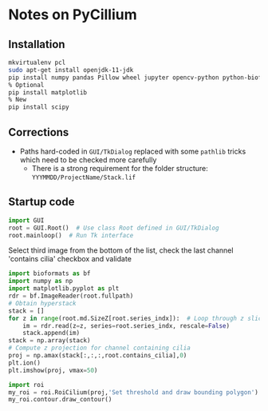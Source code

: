 # Notes on PyCillium

## Installation



```bash
mkvirtualenv pcl
sudo apt-get install openjdk-11-jdk
pip install numpy pandas Pillow wheel jupyter opencv-python python-bioformats python-resize-image pickle-mixin
% Optional
pip install matplotlib
% New
pip install scipy
```

## Corrections

+ Paths hard-coded in `GUI/TkDialog` replaced with some `pathlib` tricks which need to be checked more carefully
  + There is a strong requirement for the folder structure: `YYYMMDD/ProjectName/Stack.lif`

## Startup code

```python
import GUI
root = GUI.Root()  # Use class Root defined in GUI/TkDialog
root.mainloop()  # Run Tk interface
```

Select third image from the bottom of the list, check the last channel 'contains cilia' checkbox and validate

```python
import bioformats as bf
import numpy as np
import matplotlib.pyplot as plt
rdr = bf.ImageReader(root.fullpath)
# Obtain hyperstack
stack = []
for z in range(root.md.SizeZ[root.series_indx]):  # Loop through z slices
    im = rdr.read(z=z, series=root.series_indx, rescale=False)
    stack.append(im)
stack = np.array(stack)
# Compute z projection for channel containing cilia
proj = np.amax(stack[:,:,:,root.contains_cilia],0)
plt.ion()
plt.imshow(proj, vmax=50)
```

```python
import roi
my_roi = roi.RoiCilium(proj,'Set threshold and draw bounding polygon')  # Initialize class RoiCilium
my_roi.contour.draw_contour()
```

